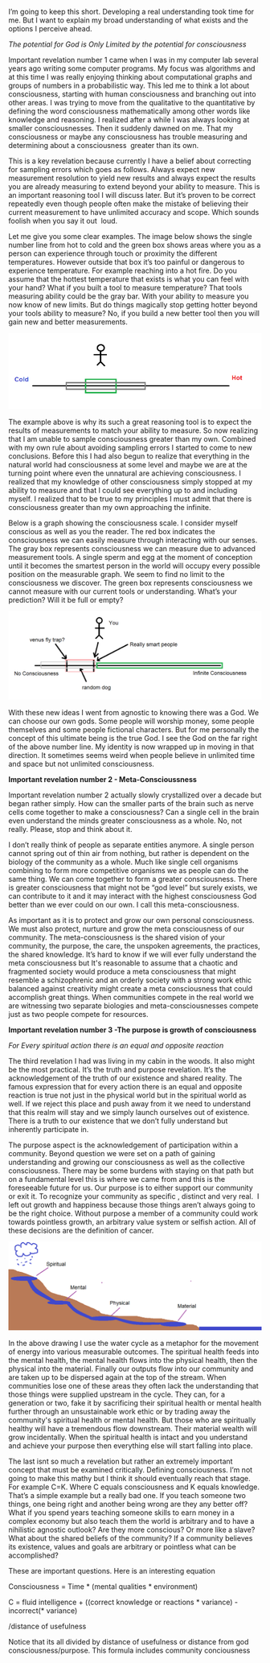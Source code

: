 I’m going to keep this short. Developing a real understanding took time for me. But I want to explain my broad understanding of what exists and the options I perceive ahead.

*The potential for God is Only Limited by the potential for consciousness*

Important revelation number 1 came when I was in my computer lab several years ago writing some computer programs. My focus was algorithms and at this time I was really enjoying thinking about computational graphs and groups of numbers in a probabilistic way. This led me to think a lot about consciousness, starting with human consciousness and branching out into other areas. I was trying to move from the qualitative to the quantitative by defining the word consciousness mathematically among other words like knowledge and reasoning. I realized after a while I was always looking at smaller consciousnesses. Then it suddenly dawned on me. That my consciousness or maybe any consciousness has trouble measuring and determining about a consciousness  greater than its own.

This is a key revelation because currently I have a belief about correcting for sampling errors which goes as follows. Always expect new measurement resolution to yield new results and always expect the results you are already measuring to extend beyond your ability to measure. This is an important reasoning tool I will discuss later. But it’s proven to be correct repeatedly even though people often make the mistake of believing their current measurement to have unlimited accuracy and scope. Which sounds foolish when you say it out  loud.

Let me give you some clear examples. The image below shows the single number line from hot to cold and the green box shows areas where you as a person can experience through touch or proximity the different temperatures. However outside that box it’s too painful or dangerous to experience temperature. For example reaching into a hot fire. Do you assume that the hottest temperature that exists is what you can feel with your hand? What if you built a tool to measure temperature? That tools measuring ability could be the gray bar. With your ability to measure you now know of new limits. But do things magically stop getting hotter beyond your tools ability to measure? No, if you build a new better tool then you will gain new and better measurements.

![Alt text](./images/comparison.png)

The example above is why its such a great reasoning tool is to expect the results of measurements to match your ability to measure. So now realizing that I am unable to sample consciousness greater than my own. Combined with my own rule about avoiding sampling errors I started to come to new conclusions. Before this I had also begun to realize that everything in the natural world had consciousness at some level and maybe we are at the turning point where even the unnatural are achieving consciousness. I realized that my knowledge of other consciousness simply stopped at my ability to measure and that I could see everything up to and including myself. I realized that to be true to my principles I must admit that there is consciousness greater than my own approaching the infinite.

Below is a graph showing the consciousness scale. I consider myself conscious as well as you the reader. The red box indicates the consciousness we can easily measure through interacting with our senses. The gray box represents consciousness we can measure due to advanced measurement tools. A single sperm and egg at the moment of conception until it becomes the smartest person in the world will occupy every possible position on the measurable graph. We seem to find no limit to the consciousness we discover. The green box represents consciousness we cannot measure with our current tools or understanding. What’s your prediction? Will it be full or empty?


![Alt text](./images/conscioussness.png)

With these new ideas I went from agnostic to knowing there was a God. We can choose our own gods. Some people will worship money, some people themselves and some people fictional characters. But for me personally the concept of this ultimate being is the true God. I see the God on the far right of the above number line. My identity is now wrapped up in moving in that direction. It sometimes seems weird when people believe in unlimited time and space but not unlimited consciousness.

**Important revelation number 2 - Meta-Conscioussness**

Important revelation number 2 actually slowly crystallized over a decade but began rather simply. How can the smaller parts of the brain such as nerve cells come together to make a consciousness? Can a single cell in the brain even understand the minds greater consciousness as a whole. No, not really. Please, stop and think about it.

I don’t really think of people as separate entities anymore. A single person cannot spring out of thin air from nothing, but rather is dependent on the biology of the community as a whole. Much like single cell organisms combining to form more competitive organisms we as people can do the same thing. We can come together to form a greater consciousness. There is greater consciousness that might not be “god level” but surely exists, we can contribute to it and it may interact with the highest consciousness God better than we ever could on our own. I call this meta-consciousness.

As important as it is to protect and grow our own personal consciousness. We must also protect, nurture and grow the meta consciousness of our community. The meta-consciousness is the shared vision of your community, the purpose, the care, the unspoken agreements, the practices, the shared knowledge. It’s hard to know if we will ever fully understand the meta consciousness but It's reasonable to assume that a chaotic and fragmented society would produce a meta consciousness that might resemble a schizophrenic and an orderly society with a strong work ethic balanced against creativity might create a meta consciousness that could accomplish great things. When communities compete in the real world we are witnessing two separate biologies and meta-consciousnesses compete just as two people compete for resources.

**Important revelation number 3 -The purpose is growth of consciousness**

*For Every spiritual action there is an equal and opposite reaction*

The third revelation I had was living in my cabin in the woods. It also might be the most practical. It’s the truth and purpose revelation. It’s the acknowledgement of the truth of our existence and shared reality. The famous expression that for every action there is an equal and opposite reaction is true not just in the physical world but in the spiritual world as well. If we reject this place and push away from it we need to understand that this realm will stay and we simply launch ourselves out of existence. There is a truth to our existence that we don’t fully understand but inherently participate in.

The purpose aspect is the acknowledgement of participation within a community. Beyond question we were set on a path of gaining understanding and growing our consciousness as well as the collective consciousness. There may be some burdens with staying on that path but on a fundamental level this is where we came from and this is the foreseeable future for us. Our purpose is to either support our community or exit it. To recognize your community as specific , distinct and very real.  I left out growth and happiness because those things aren’t always going to be the right choice. Without purpose a member of a community could work towards pointless growth, an arbitrary value system or selfish action. All of these decisions are the definition of cancer.

![Alt text](./images/stream_analogy.png)

In the above drawing I use the water cycle as a metaphor for the movement of energy into various measurable outcomes. The spiritual health feeds into the mental health, the mental health flows into the physical health, then the physical into the material. Finally our outputs flow into our community and are taken up to be dispersed again at the top of the stream. When communities lose one of these areas they often lack the understanding that those things were supplied upstream in the cycle. They can, for a generation or two, fake it by sacrificing their spiritual health or mental health further through an unsustainable work ethic or by trading away the community's spiritual health or mental health. But those who are spiritually healthy will have a tremendous flow downstream. Their material wealth will grow incidentally. When the spiritual health is intact and you understand and achieve your purpose then everything else will start falling into place.

The last isnt so much a revelation but rather an extremely important concept that must be examined critically. Defining consciousness. I’m not going to make this mathy but I think it should eventually reach that stage. For example C=K. Where C equals consciousness and K equals knowledge. That’s a simple example but a really bad one. If you teach someone two things, one being right and another being wrong are they any better off?What if you spend years teaching someone skills to earn money in a complex economy but also teach them the world is arbitrary and to have a nihilistic agnostic outlook? Are they more conscious? Or more like a slave? What about the shared beliefs of the community? If a community believes its existence, values and goals are arbitrary or pointless what can be accomplished?

These are important questions. Here is an interesting equation

Consciousness = Time * (mental qualities * environment)

C = fluid intelligence + ((correct knowledge or reactions * variance) - incorrect(* variance)

/distance of usefulness

Notice that its all divided by distance of usefulness or distance from god consciousness/purpose. This formula includes community conciousness